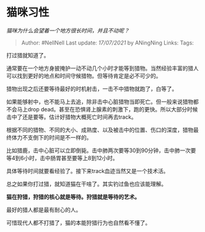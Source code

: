 # 猫咪习性
*猫咪为什么会望着一个地方很长时间，并且不动呢？*

> Author: #NellNell 
Last update: *17/07/2021* by ANingNing
Links:
Tags: 

打过猎就知道了。

通常要在一个地方身披掩护一动不动几个小时才能等到猎物。当然经验丰富的猎人可以找到更好的地点和时间守候猎物。但等待肯定是必不可少的。

猎物出现之后还要等待最好的时机射击，一击不中猎物就跑了，白等了。

如果能够射中，也不能马上去追，除非击中心脏猎物当即死亡。但一般来说猎物都不会马上drop dead。甚至在恐惧肾上腺素的刺激下，跑的更快。所以大部分时候击中了还是要等。估计好猎物大概死亡时间再去track。

根据不同的猎物、不同的大小、成熟度、以及被击中的位置、伤口的深度，猎物最终体力不支倒下的时间是不一样的。

比如猎鹿，击中心脏可以立即倒毙。击中肺两次要等30到90分钟，击中肺一次要等4到6小时，击中肠胃甚至要等上8到12小时。

具体等待时间就要看经验了。接下来track血迹当然又是一个技术活。

总之如果你打过猎，就知道猫在干啥了。其实钓过鱼也应该能理解。

**猫在狩猎，狩猎的核心就是等待。狩猎就是等待的艺术。**

最好的猎人都是最有耐心的人。

可惜现代人都不打猎了，猫的本能狩猎行为也自然看不懂了。

  
 